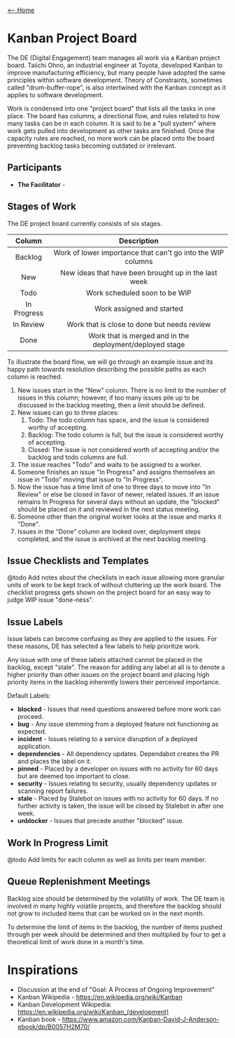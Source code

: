 [<-- Home](/readme.md)

# Kanban Project Board

The DE (Digital Engagement) team manages all work via a Kanban project board. Taiichi Ohno, an
industrial engineer at Toyota, developed Kanban to improve manufacturing efficiency, but many people
have adopted the same principles within software development. Theory of Constraints, sometimes
called "drum-buffer-rope", is also intertwined with the Kanban concept as it applies to software
development.

Work is condensed into one "project board" that lists all the tasks in one place. The board has
columns, a directional flow, and rules related to how many tasks can be in each column. It is said
to be a "pull system" where work gets pulled into development as other tasks are finished. Once the
capacity rules are reached, no more work can be placed onto the board preventing backlog tasks
becoming outdated or irrelevant.

## Participants

- **The Facilitator** - 

## Stages of Work

The DE project board currently consists of six stages.

| Column | Description | 
| :----: | :---: |
| Backlog | Work of lower importance that can't go into the WIP columns |
| New | New ideas that have been brought up in the last week |
| Todo | Work scheduled soon to be WIP |
| In Progress | Work assigned and started |
| In Review | Work that is close to done but needs review |
| Done | Work that is merged and in the deployment/deployed stage |

To illustrate the board flow, we will go through an example issue and its happy path towards
resolution describing the possible paths as each column is reached.

1. New issues start in the "New" column. There is no limit to the number of issues in this column;
   however, if too many issues pile up to be discussed in the backlog meeting, then a limit should
   be defined.
2. New issues can go to three places:
    1. Todo: The todo column has space, and the issue is considered worthy of accepting.
    2. Backlog: The todo column is full, but the issue is considered worthy of accepting.
    3. Closed: The issue is not considered worth of accepting and/or the backlog and todo columns
       are full.
3. The issue reaches "Todo" and waits to be assigned to a worker.
4. Someone finishes an issue "In Progress" and assigns themselves an issue in "Todo" moving that
   issue to "In Progress".
5. Now the issue has a time limit of one to three days to move into "In Review" or else be closed in
   favor of newer, related issues. If an issue remains In Progress for several days without an 
   update, the "blocked" should be placed on it and reviewed in the next status meeting.
6. Someone other than the original worker looks at the issue and marks it "Done".
7. Issues in the "Done" column are looked over, deployment steps completed, and the issue is
   archived at the next backlog meeting.
   
## Issue Checklists and Templates

@todo Add notes about the checklists in each issue allowing more granular units of work to be 
kept track of without cluttering up the work board. The checklist progress gets shown on the 
project board for an easy way to judge WIP issue "done-ness". 

## Issue Labels

Issue labels can become confusing as they are applied to the issues. For these reasons, DE has
selected a few labels to help prioritize work.

Any issue with one of these labels attached cannot be placed in the backlog, except "stale". The 
reason for adding any label at all is to denote a higher priority than other issues on the project 
board and placing high priority items in the backlog inherently lowers their perceived 
importance.

Default Labels:

- **blocked** - Issues that need questions answered before more work can proceed.
- **bug** - Any issue stemming from a deployed feature not functioning as expected.
- **incident** - Issues relating to a service disruption of a deployed application.
- **dependencies** - All dependency updates. Dependabot creates the PR and places the label on it.
- **pinned** - Placed by a developer on issues with no activity for 60 days but are deemed too 
  important to close.
- **security** - Issues relating to security, usually dependency updates or scanning report
  failures.
- **stale** - Placed by Stalebot on issues with no activity for 60 days. If no further activity 
  is taken, the issue will be closed by Stalebot in after one week.
- **unblocker** - Issues that precede another "blocked" issue.

## Work In Progress Limit

@todo Add limits for each column as well as limits per team member.

## Queue Replenishment Meetings

Backlog size should be determined by the volatility of work. The DE team is involved in many highly 
volatile projects, and therefore the backlog should not grow to included items that can be worked on in 
the next month.

To determine the limit of items in the backlog, the number of items pushed through per week should be 
determined and then multiplied by four to get a theoretical limit of work done in a month's time.

# Inspirations

- Discussion at the end of "Goal: A Process of Ongoing Improvement"
- Kanban Wikipedia - https://en.wikipedia.org/wiki/Kanban
- Kanban Development Wikipedia: https://en.wikipedia.org/wiki/Kanban_(development)
- Kanban book - https://www.amazon.com/Kanban-David-J-Anderson-ebook/dp/B0057H2M70/
